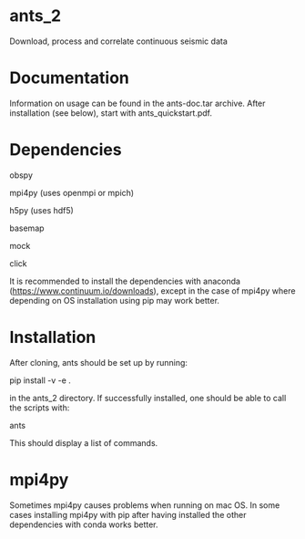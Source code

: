# ants_2
Download, process and correlate continuous seismic data 

# Documentation
Information on usage can be found in the ants-doc.tar archive. After installation (see below), start with ants_quickstart.pdf.

# Dependencies
obspy

mpi4py (uses openmpi or mpich)

h5py (uses hdf5)

basemap

mock

click

It is recommended to install the dependencies with anaconda (https://www.continuum.io/downloads), except in the case of mpi4py where depending on OS installation using pip may work better.

# Installation

After cloning, ants should be set up by running:

pip install -v -e .

in the ants_2 directory.
If successfully installed, one should be able to call the scripts with:

ants

This should display a list of commands.

# mpi4py

Sometimes mpi4py causes problems when running on mac OS. In some cases installing mpi4py with pip after having installed the other dependencies with conda works better.
